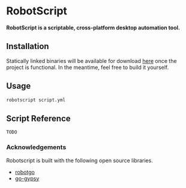 # RobotScript

**RobotScript is a scriptable, cross-platform desktop automation tool.**

## Installation

Statically linked binaries will be available for download [here](https://github.com/christopher-dG/robotscript/releases) once the project is functional.
In the meantime, feel free to build it yourself.

## Usage

```sh
robotscript script.yml
```

## Script Reference

```
TODO
```

### Acknowledgements

Robotscript is built with the following open source libraries.

* [robotgo](https://github.com/go-vgo/robotgo)
* [go-gypsy](https://github.com/kylelemons/go-gypsy)
